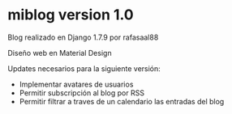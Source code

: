 # miblog version 1.0

Blog realizado en Django 1.7.9 por rafasaal88

Diseño web en Material Design

Updates necesarios para la siguiente versión:
- Implementar avatares de usuarios
- Permitir subscripción al blog por RSS
- Permitir filtrar a traves de un calendario las entradas del blog
